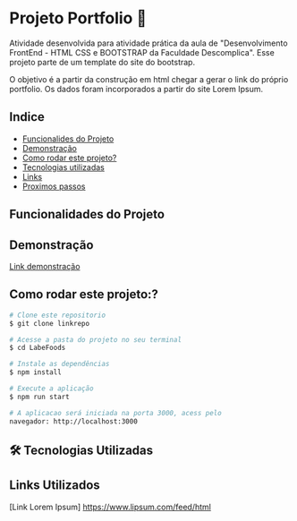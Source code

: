 # Projeto Portfolio  📑

Atividade desenvolvida para atividade prática da aula de "Desenvolvimento FrontEnd - HTML CSS e BOOTSTRAP da Faculdade Descomplica". 
Esse projeto parte de um template do site do bootstrap.

O objetivo é a partir da construção em html chegar a gerar o link do próprio portfolio.
Os dados foram incorporados a partir do site Lorem Ipsum.

## Indice
- <a href="#funcionalidades">Funcionalides do Projeto</a>
- <a href="#demonstracao">Demonstração</a>
- <a href="#rodar">Como rodar este projeto?</a>
- <a href="#tecnologias-utilizadas">Tecnologias utilizadas </a>
- <a href="#links utilizados">Links</a>
- <a href="#passos">Proximos passos</a>

## Funcionalidades do Projeto

## Demonstração
[Link demonstração](https://elianafuji.github.io/portfolio/)

## Como rodar este projeto:?

```bash
# Clone este repositorio
$ git clone linkrepo

# Acesse a pasta do projeto no seu terminal
$ cd LabeFoods

# Instale as dependências
$ npm install

# Execute a aplicação
$ npm run start

# A aplicacao será iniciada na porta 3000, acess pelo
navegador: http://localhost:3000
```

## 🛠️ Tecnologias Utilizadas

## Links Utilizados
[Link Lorem Ipsum] https://www.lipsum.com/feed/html

